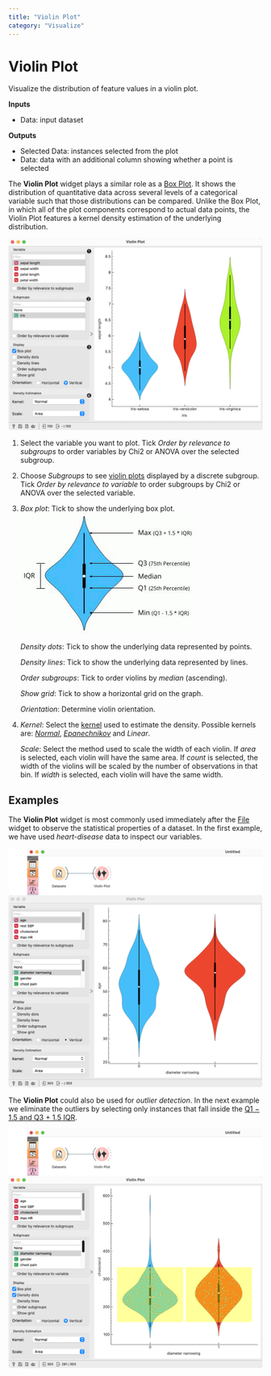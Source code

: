 ```yaml
---
title: "Violin Plot"
category: "Visualize"
---
```

Violin Plot
===========

Visualize the distribution of feature values in a violin plot.

**Inputs**

- Data: input dataset

**Outputs**

- Selected Data: instances selected from the plot
- Data: data with an additional column showing whether a point is selected

The **Violin Plot** widget plays a similar role as a [Box Plot](/widget-catalog/visualize/boxplot). It shows the distribution of quantitative data across several levels of a categorical variable such that those distributions can be compared. Unlike the Box Plot, in which all of the plot components correspond to actual data points, the Violin Plot features a kernel density estimation of the underlying distribution.

![](/widget-catalog/visualize/images/ViolinPlot-stamped.png)


1. Select the variable you want to plot. Tick *Order by relevance to subgroups* to order variables by Chi2 or ANOVA over the selected subgroup.
2. Choose *Subgroups* to see [violin plots](https://en.wikipedia.org/wiki/Violin_plot) displayed by a discrete subgroup. Tick *Order by relevance to variable* to order subgroups by Chi2 or ANOVA over the selected variable.
3.  *Box plot*: Tick to show the underlying box plot.
    ![](/widget-catalog/visualize/images/ViolinPlot-boxplot.png)

    *Density dots*: Tick to show the underlying data represented by points.
    
    *Density lines*: Tick to show the underlying data represented by lines.
    
    *Order subgroups*: Tick to order violins by *median* (ascending).
    
    *Show grid*: Tick to show a horizontal grid on the graph.
    
    *Orientation*: Determine violin orientation.

4.  *Kernel*: Select the [kernel](https://en.wikipedia.org/wiki/Kernel_(statistics)) used to estimate the density. Possible kernels are: [*Normal*](https://en.wikipedia.org/wiki/Normal_distribution), [*Epanechnikov*](https://en.wikipedia.org/wiki/Epanechnikov_distribution) and *Linear*.

    *Scale*: Select the method used to scale the width of each violin. If *area* is selected, each violin will have the same area. If *count* is selected, the width of the violins will be scaled by the number of observations in that bin. If *width* is selected, each violin will have the same width.

Examples
--------

The **Violin Plot** widget is most commonly used immediately after the [File](/widget-catalog/visualize/../data/file) widget to observe the statistical properties of a dataset. In the first example, we have used *heart-disease* data to inspect our variables.

![](/widget-catalog/visualize/images/ViolinPlot-example1.png)

The **Violin Plot** could also be used for *outlier detection*. In the next example we eliminate the outliers by selecting only instances that fall inside the [Q1 − 1.5  and Q3 + 1.5 IQR](https://en.wikipedia.org/wiki/Interquartile_range).

![](/widget-catalog/visualize/images/ViolinPlot-example2.png)
